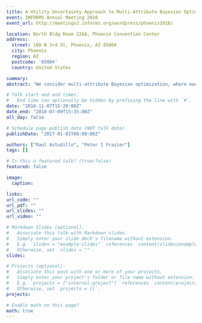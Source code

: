 ```yaml
---
title: A Utility Uncertainty Approach to Multi-Attribute Bayesian Optimization
event: INFORMS Annual Meeting 2018
event_url: http://meetings2.informs.org/wordpress/phoenix2018/

location: North Bldg Room 226A, Phoenix Convention Center
address:
  street: 100 N 3rd St, Phoenix, AZ 85004
  city: Phoenix
  region: AZ
  postcode: '85004'
  country: United States

summary: 
abstract: "We consider multi-attribute Bayesian optimization, where each feasible design is associated with a vector of attributes that can be evaluated via a time-consuming computer code, and each vector of attributes is assigned a utility according to a decision-maker’s implicit utility function. We propose a sampling policy that maximizes the expected utility of the design chosen by the decision-maker, where her choice is based on the policy’s sampling-based attribute vector estimates. In contrast with existing approaches for multi-attribute optimization that focus on estimating a Pareto frontier, our approach leverages prior information about the decision-maker’s preferences."

# Talk start and end times.
#   End time can optionally be hidden by prefixing the line with `#`.
date: "2018-11-07T15:20:00Z"
date_end: "2018-07-09T15:35:00Z"
all_day: false

# Schedule page publish date (NOT talk date).
publishDate: "2017-01-01T00:00:00Z"

authors: ["Raul Astudillo", "Peter I Frazier"]
tags: []

# Is this a featured talk? (true/false)
featured: false

image:
  caption:

links:
url_code: ""
url_pdf: ""
url_slides: ""
url_video: ""

# Markdown Slides (optional).
#   Associate this talk with Markdown slides.
#   Simply enter your slide deck's filename without extension.
#   E.g. `slides = "example-slides"` references `content/slides/example-slides.md`.
#   Otherwise, set `slides = ""`.
slides:

# Projects (optional).
#   Associate this post with one or more of your projects.
#   Simply enter your project's folder or file name without extension.
#   E.g. `projects = ["internal-project"]` references `content/project/deep-learning/index.md`.
#   Otherwise, set `projects = []`.
projects:

# Enable math on this page?
math: true
---
```

